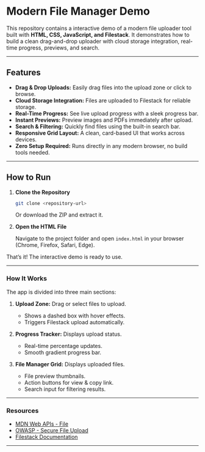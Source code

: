 # Modern File Manager Demo

This repository contains a interactive demo of a modern file uploader tool built with **HTML, CSS, JavaScript, and Filestack**. It demonstrates how to build a clean drag-and-drop uploader with cloud storage integration, real-time progress, previews, and search.

---

## Features

- **Drag & Drop Uploads:** Easily drag files into the upload zone or click to browse.
- **Cloud Storage Integration:** Files are uploaded to Filestack for reliable storage.
- **Real-Time Progress:** See live upload progress with a sleek progress bar.
- **Instant Previews:** Preview images and PDFs immediately after upload.
- **Search & Filtering:** Quickly find files using the built-in search bar.
- **Responsive Grid Layout:** A clean, card-based UI that works across devices.
- **Zero Setup Required:** Runs directly in any modern browser, no build tools needed.

---

## How to Run

1. **Clone the Repository**

   ```bash
   git clone <repository-url>
   ```

   Or download the ZIP and extract it.

2. **Open the HTML File**

   Navigate to the project folder and open `index.html` in your browser (Chrome, Firefox, Safari, Edge).

That’s it! The interactive demo is ready to use.

---

### How It Works

The app is divided into three main sections:

1. **Upload Zone:** Drag or select files to upload.

   - Shows a dashed box with hover effects.
   - Triggers Filestack upload automatically.

2. **Progress Tracker:** Displays upload status.

   - Real-time percentage updates.
   - Smooth gradient progress bar.

3. **File Manager Grid:** Displays uploaded files.

   - File preview thumbnails.
   - Action buttons for view & copy link.
   - Search input for filtering results.

---

### Resources

- [MDN Web APIs - File](https://developer.mozilla.org/en-US/docs/Web/API/File)
- [OWASP - Secure File Upload](https://owasp.org/www-community/vulnerabilities/Unrestricted_File_Upload)
- [Filestack Documentation](https://www.filestack.com/docs/)

---
